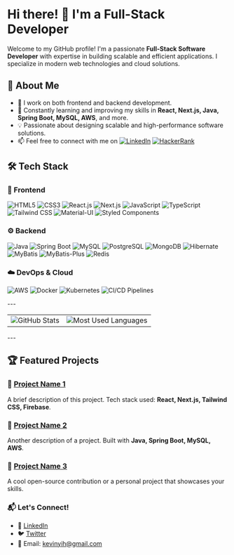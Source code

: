 # Hi there! 👋 I'm a Full-Stack Developer

Welcome to my GitHub profile! I'm a passionate **Full-Stack Software Developer** with expertise in building scalable and efficient applications. I specialize in modern web technologies and cloud solutions.

## 🚀 About Me
- 🔭 I work on both frontend and backend development.
- 🌱 Constantly learning and improving my skills in **React, Next.js, Java, Spring Boot, MySQL, AWS**, and more.
- 💡 Passionate about designing scalable and high-performance software solutions.
- 📫 Feel free to connect with me on <a href="https://linkedin.com/in/kevin-kun-yi/" target="_blank"><img src="https://img.shields.io/badge/LinkedIn-0077B5?style=for-the-badge&logo=linkedin&logoColor=white" alt="LinkedIn" /></a>
  <a href="https://www.hackerrank.com/profile/k_yi1" target="_blank"><img src="https://img.shields.io/badge/HackerRank-2EC866?style=for-the-badge&logo=hackerrank&logoColor=white" alt="HackerRank" /></a>

## 🛠️ Tech Stack

### 🚀 Frontend
<p align="left">
  <img src="https://img.shields.io/badge/HTML5-E34F26?style=for-the-badge&logo=html5&logoColor=white" alt="HTML5" />
  <img src="https://img.shields.io/badge/CSS3-1572B6?style=for-the-badge&logo=css3&logoColor=white" alt="CSS3" />
  <img src="https://img.shields.io/badge/React-61DAFB?style=for-the-badge&logo=react&logoColor=white" alt="React.js" />
  <img src="https://img.shields.io/badge/Next.js-000000?style=for-the-badge&logo=nextdotjs&logoColor=white" alt="Next.js" />
  <img src="https://img.shields.io/badge/JavaScript-ES6+-F7DF1E?style=for-the-badge&logo=javascript&logoColor=black" alt="JavaScript" />
  <img src="https://img.shields.io/badge/TypeScript-3178C6?style=for-the-badge&logo=typescript&logoColor=white" alt="TypeScript" />
  <img src="https://img.shields.io/badge/Tailwind_CSS-38B2AC?style=for-the-badge&logo=tailwind-css&logoColor=white" alt="Tailwind CSS" />
  <img src="https://img.shields.io/badge/Material--UI-007FFF?style=for-the-badge&logo=mui&logoColor=white" alt="Material-UI" />
  <img src="https://img.shields.io/badge/Styled_Components-DB7093?style=for-the-badge&logo=styled-components&logoColor=white" alt="Styled Components" />
</p>

### ⚙️ Backend
<p align="left">
  <img src="https://img.shields.io/badge/Java-007396?style=for-the-badge&logo=java&logoColor=white" alt="Java" />
  <img src="https://img.shields.io/badge/Spring_Boot-6DB33F?style=for-the-badge&logo=springboot&logoColor=white" alt="Spring Boot" />
  <img src="https://img.shields.io/badge/MySQL-4479A1?style=for-the-badge&logo=mysql&logoColor=white" alt="MySQL" />
  <img src="https://img.shields.io/badge/PostgreSQL-336791?style=for-the-badge&logo=postgresql&logoColor=white" alt="PostgreSQL" />
  <img src="https://img.shields.io/badge/MongoDB-47A248?style=for-the-badge&logo=mongodb&logoColor=white" alt="MongoDB" />
  <img src="https://img.shields.io/badge/Hibernate-59666C?style=for-the-badge&logo=hibernate&logoColor=white" alt="Hibernate" />
  <img src="https://img.shields.io/badge/MyBatis-FF2D20?style=for-the-badge&logo=databricks&logoColor=white" alt="MyBatis" />
  <img src="https://img.shields.io/badge/MyBatis_Plus-FF2D20?style=for-the-badge&logo=apachekafka&logoColor=white" alt="MyBatis-Plus" />
  <img src="https://img.shields.io/badge/Redis-DC382D?style=for-the-badge&logo=redis&logoColor=white" alt="Redis" />
</p>

### ☁️ DevOps & Cloud
<p align="left">
  <img src="https://img.shields.io/badge/AWS-232F3E?style=for-the-badge&logo=amazonaws&logoColor=white" alt="AWS" />
  <img src="https://img.shields.io/badge/Docker-2496ED?style=for-the-badge&logo=docker&logoColor=white" alt="Docker" />
  <img src="https://img.shields.io/badge/Kubernetes-326CE5?style=for-the-badge&logo=kubernetes&logoColor=white" alt="Kubernetes" />
  <img src="https://img.shields.io/badge/CI/CD-FF6C37?style=for-the-badge&logo=githubactions&logoColor=white" alt="CI/CD Pipelines" />
</p>
---

<!--
  <img src="https://img.shields.io/badge/Node.js-339933?style=for-the-badge&logo=node.js&logoColor=white" alt="Node.js" />
  <img src="https://img.shields.io/badge/Express.js-000000?style=for-the-badge&logo=express&logoColor=white" alt="Express.js" />
  <img src="https://img.shields.io/badge/JWT-000000?style=for-the-badge&logo=jsonwebtokens&logoColor=white" alt="JWT" />
  <img src="https://img.shields.io/badge/OAuth-3C3C3C?style=for-the-badge&logo=oauth&logoColor=white" alt="OAuth" />
    <img src="https://img.shields.io/badge/AWS_S3-569A31?style=for-the-badge&logo=amazonaws&logoColor=white" alt="AWS S3" />
  <img src="https://img.shields.io/badge/AWS_EC2-FF9900?style=for-the-badge&logo=amazonec2&logoColor=white" alt="AWS EC2" />
  <img src="https://img.shields.io/badge/AWS_Lambda-FF9900?style=for-the-badge&logo=awslambda&logoColor=white" alt="AWS Lambda" />
  <img src="https://img.shields.io/badge/AWS_DynamoDB-4053D6?style=for-the-badge&logo=amazondynamodb&logoColor=white" alt="AWS DynamoDB" />
  <img src="https://img.shields.io/badge/AWS_RDS-527FFF?style=for-the-badge&logo=amazonrds&logoColor=white" alt="AWS RDS" />
-->


<div align="center">
  <table>
    <tr>
      <td>
        <img src="https://github-readme-stats.vercel.app/api?username=kevinyih&show_icons=true&theme=light" alt="GitHub Stats" />
      </td>
      <td>
        <img src="https://github-readme-stats.vercel.app/api/top-langs/?username=kevinyih&layout=compact&langs_count=6&theme=light" alt="Most Used Languages" />
      </td>
    </tr>
  </table>
</div>
---

## 🏆 Featured Projects
### 🔹 [Project Name 1](https://github.com/your-github-username/project1)
A brief description of this project. Tech stack used: **React, Next.js, Tailwind CSS, Firebase**.

### 🔹 [Project Name 2](https://github.com/your-github-username/project2)
Another description of a project. Built with **Java, Spring Boot, MySQL, AWS**.

### 🔹 [Project Name 3](https://github.com/your-github-username/project3)
A cool open-source contribution or a personal project that showcases your skills.


### 📬 Let's Connect!
- 💼 [LinkedIn](https://www.linkedin.com/in/kevin-kun-yi/)
- 🐦 [Twitter](https://twitter.com/)
- 📧 Email: kevinyih@gmail.com
